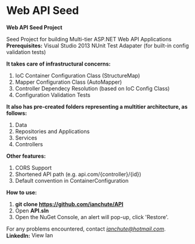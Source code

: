 # Web API Seed
<b>Web API Seed Project</b>

Seed Project for building Multi-tier ASP.NET Web API Applications
<br>
<b>Prerequisites:</b>
 Visual Studio 2013
 NUnit Test Adapater (for built-in config validation tests)

<b>It takes care of infrastructural concerns:</b>
  1. IoC Container Configuration Class (StructureMap)
  2. Mapper Configuration Class (AutoMapper)
  3. Controller Dependecy Resolution (based on IoC Config Class)
  4. Configuration Validation Tests

<b>It also has pre-created folders representing a multitier architecture, as follows:</b>
  1. Data 
  2. Repositories and Applications
  3. Services
  4. Controllers
 
<b>Other features:</b>
  1. CORS Support
  2. Shortened API path (e.g. api.com/{controller}/{id})
  3. Default convention in ContainerConfiguration

<b>How to use:</b>
 1. <b>git clone https://github.com/ianchute/API</b>
 2. Open <b>API.sln</b>
 3. Open the NuGet Console, an alert will pop-up, click 'Restore'.

For any problems encountered, contact <i>ianchute@hotmail.com</i>.<br>
<b>LinkedIn:</b> <a href="http://ph.linkedin.com/in/ianchute"><img src="https://static.licdn.com/scds/common/u/img/webpromo/btn_liprofile_blue_80x15.png" width="80" height="15" border="0" alt="View Ian Chu Te's profile on LinkedIn"></a><br>
